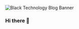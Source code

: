 ![Black Technology Blog Banner](https://user-images.githubusercontent.com/52180444/121579701-cb8ffa80-c9e0-11eb-959a-7484730cfa0f.png)
### Hi there 👋

<!--
**karyRmartinez/karyRmartinez** is a ✨ _special_ ✨ repository because its `README.md` (this file) appears on your GitHub profile.

Here are some ideas to get you started:

- 🔭 I’m currently working on ...
- 🌱 I’m currently learning ...
- 👯 I’m looking to collaborate on ...
- 🤔 I’m looking for help with ...
- 💬 Ask me about ...
- 📫 How to reach me: ...
- 😄 Pronouns: ...
- ⚡ Fun fact: ...
-->

